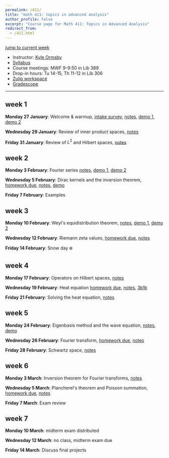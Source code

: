 ```yaml
---
permalink: /411/
title: "math 411: topics in advanced analysis"
author_profile: false
excerpt: "Course page for Math 411: Topics in Advanced Analysis"
redirect_from: 
  - /411.html
---
```


[jump to current week](#week-5)  

  - Instructor: [Kyle Ormsby](kyleormsby.github.io)
  - [Syllabus](/files/411/411syllabus.pdf)
  - Course meetings: MWF 9-9:50 in Lib 389
  - Drop-in hours: Tu 14-15, Th 11-12 in Lib 306
  - [Zulip workspace](https://math411-2025.zulipchat.com/)
  - [Gradescope](https://www.gradescope.com/courses/966524)

---

## week 1

**Monday 27 January**: Welcome & warmup, [intake survey](https://forms.gle/5ewmtt5BDPmGG6cj7), [notes](/files/411/411_01.pdf), [demo 1](https://sage.brandoncurtis.com/fourier.html), [demo 2](https://gofigure.impara.ai)

**Wednesday 29 January**: Review of inner product spaces, [notes](/files/411/411_02.pdf)

**Friday 31 January**: Review of $L^2$ and Hilbert spaces, [notes](/files/411/411_03.pdf)

## week 2

**Monday 3 February**: Fourier series [notes](/files/411/411_04.pdf), [demo 1](https://www.desmos.com/calculator/vlqqofyaij), [demo 2](https://www.desmos.com/calculator/dp1ynlaiwb)

**Wednesday 5 February**: Dirac kernels and the inversion theorem, [homework due](/files/411/week02.pdf), [notes](/files/411/411_05.pdf), [demo](https://www.desmos.com/calculator/ay5ip2sj7p)

**Friday 7 February**: Examples


## week 3

**Monday 10 February**: Weyl's equidistribution theorem, [notes](/files/411/411_07.pdf), [demo 1](https://www.desmos.com/calculator/mcqlmavwbe), [demo 2](https://www.desmos.com/calculator/rzwkea6hdw)

**Wednesday 12 February**: Riemann zeta values, [homework due](/files/411/week03.pdf), [notes](/files/411/411_08.pdf)

**Friday 14 February**: Snow day ❄️

## week 4

**Monday 17 February**: Operators on Hilbert spaces, [notes](/files/411/411_09.pdf)

**Wednesday 19 February**: Heat equation [homework due](/files/411/week04.pdf), [notes](/files/411/411_10.pdf), [3b1b](https://www.youtube.com/watch?v=ly4S0oi3Yz8&list=PLZHQObOWTQDNPOjrT6KVlfJuKtYTftqH6&index=2&ab_channel=3Blue1Brown)

**Friday 21 February**: Solving the heat equation, [notes](/files/411/411_11.pdf)

## week 5

**Monday 24 February**: Eigenbasis method and the wave equation, [notes](/files/411/411_12.pdf), [demo](https://www.desmos.com/calculator/a034h2mua5)

**Wednesday 26 February**: Fourier transform, [homework due](/files/411/week05.pdf), [notes](/files/411/411_13.pdf)

**Friday 28 February**: Schwartz space, [notes](/files/411/411_14.pdf)

## week 6

**Monday 3 March**: Inversion theorem for Fourier transforms, [notes](/files/411/411_15.pdf)

**Wednesday 5 March**: Plancherel's theorem and Poisson summation, [homework due](/files/411/week06.pdf), [notes](/files/411/411_16.pdf)

**Friday 7 March**: Exam review

## week 7

**Monday 10 March**: midterm exam distributed

**Wednesday 12 March**: no class, midterm exam due

**Friday 14 March**: Discuss final projects

<!--
## week 8

**Monday 17 March**:

**Wednesday 19 March**: homework due

**Friday 21 March**:

## spring break: 23-28 March

## week 9

**Monday 31 March**:

**Wednesday 2 April**: homework due

**Friday 4 April**:

## week 10

**Monday 7 April**:

**Wednesday 9 April**: homework due

**Friday 11 April**:

## week 11

**Monday 14 April**:

**Wednesday 16 April**: homework due

**Friday 18 April**:

## week 12

**Monday 21 April**:

**Wednesday 23 April**: student presentations

**Friday 25 April**: student presentations

## week 13

**Monday 28 April**: student presentations

**Wednesday 30 April**: student presentations

**Friday 2 May**: student presentations

## reading week: 5-9 May

## finals week

**Monday 12 May**: final exam distributed

**Wednesday 14 May**: final exam due

-->
